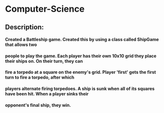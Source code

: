 # Computer-Science
## Description: 
#### Created a Battleship game. Created this by using a class called ShipGame that allows two
#### people to play the game. Each player has their own 10x10 grid they place their ships on. On their turn, they can
#### fire a torpedo at a square on the enemy's grid. Player 'first' gets the first turn to fire a torpedo, after which
#### players alternate firing torpedoes. A ship is sunk when all of its squares have been hit. When a player sinks their
#### opponent's final ship, they win.
